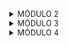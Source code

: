 <details>

<summary>MÓDULO 2</summary>

## Conteúdos a serem trabalhados nesse módulo:

- Funções
- Tipos de dados II
- Gestão de tempo
- Tipos Utilitários
- Métodos de strings
- Currículo e carta de apresentação
- Métodos de array
- Métodos de array II
- Métodos de arrays III
- Linkedin: Primeiros Passos

## O que eu já sei sobre os assuntos que serão abordados nesse módulo?

- Função é uma forma de não precisar reescrever o mesmo código várias vezes, criando-o apenas uma vez e chamando toda vez que precisar usar as instruções que estão dentro dele. Para retornar algun valor é preciso usar o return e para usar a função precisa chamar a função pelo nome dado e colocar dentro dos parênteses os valores que serão usados.

- Eu sei sobre os tipos de dados do tipo string, number, booleano, object e como usá-los no typescript, para tipar e não deixar que o código use outro tipo de dado errado ao invés do certo( exemplo: era para ser usado um number e acaba sendo usado uma string e ao invés de somar concatene ).

- Sei que gestão de tempo é muito importante, tanto para finalizar suas tarefas no prazo quanto para se ter uma vida mais organizada e conseguir lidar com imprevistos. Tenho conhecimento sobre alguns métodos de estudo, como método pomodoro, no qual eu já usei para melhorar meus estudos.

- Para ser sincero não sei nada sobre tipos utilitários.

- As strings são sequências de caracteres (letras, números, simbolos ) que com o auxilio de aspas simples ou duplas ( '', "" ) formam textos que podem ser armazenados em variáveis e serem concatenados para juntar dois ou mais textos.

- Um currículo é um tipo de documento que possui informações acadêmicas e profissionais de uma pessoa. Esse documento vai ser analisado por um recrutador, este verá se o perfil da pessoa que está se candidatando, é condizente com o que a empresa precisa. A carta de apresentação é uma carta que o candidato faz e entrega ao recrutador. Nesta carta à algumas informações pessoais do candidato e um pouco de sua trajetória.

- Arrays são como listas que podem armazenar dados como números, strings, booleanos e objetos. Para utilizá-las é preciso criar uma variavel e logo depois usar colchetes "[]".

- Sei o que são arrays e alguns métodos que foram ensinados na aula passada de métodos de array I.

- Ja tenho conhecimento do que são arrays e como são usados, além de ja ter conhecimento sobre alguns métodos como push que serve para adicionar itens ao array, includes que verifica se o item esta no array ou não, filter que serve para filtrar os elementos que estão sendo procurados e os adiciona em um novo array, entre vários outros métodos.

- O linkedin é uma rede social profissional, servindo para facilitar o networking entre as pessoas e ajudando na contratação de profisisonais de diversas áreas. Por ser uma platafroma profissional é esperado que o usuário tenha uma boa conduta, use uma foto de perfil profissional e não fique postando coisas sobre política, religião dentre outros assuntos pessoais. Além disso existem algumas dicas que facilitam na sua contratação e na visibilidade do seu perfil, como por exemplo: usar uma foto de capa que tenha relação com a área que deseja atuar, titulo com palavras chaves (ferramentas que você utiliza, nome da profissão), utilizar a área de competências colocando conhecimentos que você tem, publicar conclusões de cursos que você tenha feito, ser ativo na platafroma entre outras dicas.

## O que quero aprender sobre os assuntos que serão abordados nesse módulo?

- Gostaria de aprender outras funcionalidades, caso tenha alguma, e desenvolver a lógica certa para usá-lo.
  
- Quero aprender sobre novos tipos de dados que talvez existam e outras formas de tipagem que possa ajudar ou ao menos facilitar na hora de escolher o tipo de dado certo para o código não dar erro.
  
- Acharia interessante aprender sobre outros métodos de estudo que possa ajudar a me concentrar mais nos meus estudos e ferramentas que me ajudem a me organizar melhor.
  
- Quero descobrir o que são tipos utilitários, para que servem e onde posso usá-los.

- O que são métodos de strings, como posso usá-los e como isso pode me ajudar a criar códigos mais complexos e com mais facilidade.

- Quero aprender a como montar um currículo bom, organizado e quais informações precisam ser colocadas para se destacar. Além de querer saber se é útil ou não fazer uma carta de apresentação.

- Métodos que poderão facilitar a manipulação dos arrays sem mudar diretamente os arrays em si.

- Espero aprender mais métodos que me ajudarão da mesma forma que os anteriores ou ajudarão ainda mais.

- Nesta aula espero ter conhecimento sobre demais métodos e adquirir conhecimento o suficiente para fazer códigos de uma maneira mais eficiente.

- Eu espero aprender dicas de como usar o linkedin para ter um networking maior e para ser contratado. Espero também saber como construir um "sobre" elaborado e interessante para as empresas e como usar de forma correta a área de "Formação acadêmica" e de "Licenças e certificado".

## Minha evolução: o que aprendi sobre os assuntos que foram abordados nesse módulo?

- Aprendi que posso executar uma função sem parâmetro, apenas chamando-a e abrindo e fechando parênteses. Outras coisas que eu aprendi foi que caso a variável tenha o mesmo nome que o parâmetro, eu posso apenas colocar o nome uma vez que a máquina ja entende que aquela variável vai receber o valor do parâmetro de nome igual; o return não mostra nada no terminal, pois precisa do console.log para mostrar; tudo que estiver depois do return não será mostrado, mesmo com console.log; uma nova funcionalidade usando o arrow function e a fazer a tipagem dos parâmetros e do return da função.

- Na aula de tipos de dados II, eu aprendi sobre os tipos literais, união de tipos, conjuntos, tuplas, o Norrowing, assertion e unknowm. Os tipos literais são tipos de dados, mas ao invés de ser os tradicionais (number,string,boolean) o programador pode escolher um valor específico, por exemplo: o programador quer que a variável sempre seja 1, ele coloca o tipo dela como o número 1 e então ela não pode ser outra coisa além de um. A união seria o "ou", onde o programador quer colocar dois tipos de dados ( string | number ) permitindo o código receber dois tipos de dados, o conjunto seria o "e" (string & boolean )que é parecido com o "ou" porém com uma diferença,o valor precisa ser necessariamente esses dois, não pode ser um ou outro. As tuplas é quando o programador põe o tipo de dado de cada elemento do array na mesma ordem do array. O narrowing é um tipo de estreitamento, onde se usa o código typeof (typeof SUA_VARIÁVEL) para ver o tipo de dado que está sendo recebido e assim fazer alguma coisa para não dar erro ou retornar algum valor errado, por exemplo usar o typeof para ver se está recebendo um dado tipo number ou tipo string, se for tipo number realizar uma soma, se for tipo string transformar em um number e somar. O assertion ( SUA_VARIÁVEL as number ) é uma forma do programador forçar o código aceitar algum valor ou forçar a atribuição de algum valor para uma variável. E por fim o unknowm (desconhecido) que é melhor do que se usar any, ou seja, é melhor colocar como "desconhecido" ao invés de colocar como "qualquer coisa"

- Nesta aula conheci ferramentas que auxiliam na sua organização e comecei a usar o google agenda para me organizar. Compreendi o que é procrastinação,  reorganização e a saber qual dos dois eu estou fazendo, se estou procrastinando ou apenas reorganizando meu tempo. Além de ouvir relatos de meus colegas que teriam os mesmos pensamentos e problemas que eu, me fazendo refletir e encontrar uma possível solução para tais problemas.

- Tipos utilitários são tipos do typescript, que servem para facilitar transformações de tipo comum (Utilitário<tipo>). Os tipos que foram comentados em aula foram o Partial, Require, Readonly, Pick, Omit, Record, Exclude, Extract, Upercase, Lowercase e Capitalize.O Partial transforma todas as propriedades em opcionais, permitindo que não use uma propriedade; O Require faz com que as propriedade sejam todas obrigatórias e se elas forem opcionais ele as transformará em obrigatórias; Readonly é um tipo utilitário que não permite que você altere o valor de alguma propriedade; Pick(Pick<tipo, propriedade1 | propriedade2>) permite que o programador escolha quais propriedades do tipo vai ser usado, excluindo as propriedades que não foram escolhidas; Omit(Omit<tipo, propriedade_excluida1 | propriedade_excluida2>) este tipo utilitário permite que o programador escolha quais propriedades ele irá remover, usando apenas as propriedades que ele não selecionou; O Record (Record<chaves,tipo>) cria um type, onde todos as propriedades deste type criado vão ser do mesmo tipo comum (number, string, boolean); Exclude (Exclude<união_tipos, item_excluidos>) este tipo exclui um ou mais itens de uma união de tipos; O Extract (Extract<união_tipos, item_adicionado>) ao contrário do exclude, extrai o item da união de tipos; Upercase (Upercase<tipostring>) transforma todas as letras da string desse tipo em maiúsculas; Lowercase (Lowercase<tipostring>): transforma todas as letras da string desse tipo em minúsculas; Capitalize (Capitalize<tipostring>): transforma a primeira letra da string desse tipo em maiúscula.

- Métodos de strings são métodos onde é possível modificar strings que já foram criadas, criando novas strings a partir das existentes, mas com as modificações escolhidas de acordo com o método que foi usado. Os tipos de métodos comentados em aula  foram: **.trim()**: Cria uma nova string, a partir da string que você criou, eliminando todos os espaços do inicio ao fim; **.trimStar()**: remove todos os espaços apenas do início de uma string; **.trimEnd()**: remove todos os espaços apenas do fim de uma string; **.toUpperCase()**: Transforma os caracteres de uma string em caracteres maiúsculos; **.toLowerCase()**: Transforma os caracteres de uma string em caracteres minúculos; **.substring(indiceInicial, IndiceFinal)**: Retorna a parte de uma string a partir do indice inicial até final(opcional) e se o indiceFinal for maior que o indiceInicial ele inverte os valores; **.slice()**: Extrai uma parte de uma string de acordo com os indices que foram passados, mas os indices, tanto inicial quanto final, são opcionais, pode usá-lo sem passar os indices que ele irá retornar a string toda e quando é passado um valor negativo nos indices ele conta do final para o começo; **.split(separador, limite(opcional))**: Converte uma string em um array contendo os caracteres da string, incluindo os espaços, ou converte em um array contendo a string separada da maneira que o programador passar dentro dos parênteses; **.replace(stringTrocada, stringNova)**: substitui a primeira correspondência da string por outra; **.replaceAll(stringTrocada, stringNova)**: substitui todas  as correspondências da string por outra(disponivel a partir do ES2022); **.padStart(tamanhoMaximo, preenchimento)**: Completa o inicio da string com a correspondência, de acordo com o tamanho da string; **.padEnd(tamanhoMaximo, preenchimento(opcional))**: Completa o fim da string com o preenchimento, de acordo com o tamanho da string; **.includes(stringProcurada)**: Retorna um booleano (true ou false) caso encontre ou não uma correspondência em uma string ; **.indexOf(stringProcurada)**: Retorna a posição em que a correspondência da string está, caso não encontre nenhuma palavra correspondente, vai ser retornado o número -1.

- Nesta aula eu aprendi a como criar um curriculo bom e quais informações são necessárias ter no currículo, além do professor disponibilizar um modelo de currículo com explicações e onde cada informação tem que estar. Também entendi que a carta de apresentação só é realmente necessária quando o recrutador te pedir, caso contrário não é necessário, mas você pode fazer uma mesmo se o recrutador não pedir.

- Nesta aula aprendemos métodos para manipular arrays de forma mais fácil e rápida. Esses métodos foram: .push(): ele recebe itens dentro dos parênteses e esses itens que foram passados serão adicionados no array; .pop(): este método remove o último elemento do array; .shift(): remove o primeiro elemento do array e retorna o elemento que foi removido; .unshift(): adiciona o elemento(s) que foi passado no parênteses no começo do array e retorna o novo tamanho do array; .indexOf(): retorna em que posição o elemento, que foi passado no parênteses, está no array e caso o elemento não esteja no array irá ser retornado o número -1; .include(): verifica se o elemento que foi passado no  parênteses esta no array, caso esteja será retornado "true", caso contrário será retornado "false"; .reverse(separador): inverte a ordem de um array; .join(): junta todos os elementos de um array transformando-os em uma string e o programador pode escolher o separador entre as letras, caso ele não escolha, depois de cada letra terá uma vírgula; .slice(inicio, final): retorna um array contendo a parte de outro array de acordo com os indices passados nos parênteses; .splice(removerIndice,quantosApartirDaquele,adicionar): altera um array removendo e/ou adicionando outros elementos e retornando os elementos que ele removeu.

- Nesta aula aprendemos outros métodos de arrays e suas funções. Esses métodos foram: Callbacks com setTimeout: já é nativo do javascript e é uma função que serve para executar em um tempo pré definido. Exemplo: setTimeout(função, 2000(valor em milisegundos)) ou setTimeout(() => { console.log("imprime a função")}, 5000); Callbacks com setinterval: Nativo do javascript, é um modo de deixar a função rodando até que seja interrompida, tendo o intervalo entre um funcionamento e outro definido por um tempo que foi pré determinado. Exemplo:setInterval(() => { console.log("imprime a função")}, 5000). O clearInterval serve para interromper ou limpar um setInterval. Exemplo: clearInterval(id); every: testa se todos os elementos do array passam pelo teste implementado e retorna true ou false; some: Testa se pelo menos um dos elementos atende a condição implementada e retorna true ou false; find: busca um elemento em um array e retorna o elemento caso exista; findindex: Busca um elemento em um array e retorna o indice dele no array caso exista, se o elemento não exitir ele retorna -1; filter: filtra todos os elementos de um array e retorna um novo array com os elementos que atendam as condições que foram passadas na função e caso não ache nenhum elemento ele retorna um array vazio; map: Percorre todos os elementos de um array e retorna um novo array com o formato implementado.

- Na aula de métodos de arrays 3 aprendemos métodos de ordenação e manipulação mais complexa. Um desses métodos foi o método sort: por padrão este método ordena os elementos de um array de acordo com o código unicode, porém tem formas mais complexas de fazer com que a ordenação fique da maneira que o programador escolher. Caso o array seja um array de números e o prgramador queira deixar em ordem crescente, será preciso fazer uma function dentro do parênteses do sort, onde nessa function irá ter dois parâmetros e esses valores serão comparados da seguinte maneira: se item1 for menor que o item2 irá ser retornado -1, se item2 for menor que item1 será retornado 1 e se os dois forem iguais não irá retornar nada. Para fazermos o inverso, ou seja, deixar na forma decrescente, só precisará inverter o que irá ser retornado: Uma function que irá ter dois parâmetros e esses valores serão comparados: se item1 for menor que o item2 irá ser retornado 1, se item2 for menor que item1 será retornado -1 e se os dois forem iguais não irá retornar nada. Além deste dois modos, há um modo mais fácil de fazer essas ordenações, neste modo ao invés de se fazer as comparações, pode-se usar apenas a subtração entre os itens: cria-se uma function com dois parâmetros e dentro dessa function será retornado item1-item2 para ordenação crescente e para a ordenação decrescente item2-item1. Já para ordenar um array de strings vai ser preciso usar o sort e um método de comparação de strings chamado "localeCompare" (método que compara strings e retorna -1 caso a letra1 venha antes letra2, 1 se letra1 vem depois de letra2 e 0 caso sejam iguais): para ordenar de forma crescente e decrescente um array de strings é preciso criar uma function com dois parâmetros e dentro dessa function será retornado o método localCompare da seguinte maneira: para ordenar de forma crescente "elemento1.localCompare(elemento2)" e para a forma decrescente "elemento2.localCompare(elemento1)".
Outro método que aprendemos foi o método reduce, esse método permite fazer operações com os elementos de um array.Apesar do método reduce ter quatro parâmetros(acumulador,valorAtual, index e array) usamos apenas dois (acumulador e valorAtual), onde o acumulador pode guardar um valor ou não e daí em diante ele faz as operações com todos os números do array.Exemplo: Um array com cinco números sendo eles 1,2,3,4,5, se o acumulador não for escolhido ele valerá 0 e será somado com o 1, depois o resultado dessa soma será somado mais uma vez com o próximo número e assim por diante, agora caso o acumulador seja escolhido ele vai fazer os mesmos passos, porém ao invés de zero o primeiro número do array será somado com o número escolhido. O reduce também pode ser usado em uma matriz, nesse caso o reduce espalha os valores da matriz dentro de um array só, e todos os valores da matriz ficam em um único array.

- Nesta aula aprendi algumas dicas que posso usar para me ajudar a ser contratado, como : usar de forma correta a área de "formação acadêmica" e "licenças e certificado", que uma das maneiras de crescer meu networking é seguindo e se conectando com pessoas da mesma área que eu e com Tech Recruiters, como fazer uma descrição minha usando um modelo como base para chamar a atenção das empresas e onde posso achar vagas e filtrá-las de acordo com o que estou procurando.

</details>

<details>
  
<summary>MÓDULO 3</summary>

## Conteúdos a serem trabalhados nesse módulo:

- Testes automatizados
- Primeiro Servidor
- GitHub
- Rotas, Intermediários e Controladores
- API REST
- Comunicação
- Orientação a objetos
- Pesquisas e leitura de documentações
- Assincronismo e leitura e escrita de arquivos
- Autoconhecimento e inteligência emocional
- Tratamento de erros com herança e polimorfismo
- Tendencias em tecnologias


## O que eu já sei sobre os assuntos que serão abordados nesse módulo?

- Antes desta aula eu fazia testes via terminal, onde eu rodava o código e esperava o retorno e caso desse algum erro eu voltava para o código e tentava achar o erro

- Por conta da imersão eu ja sabia subir uma API, usando o express, com suas funcionalidades simples de cadastrar, listar, excluir e editar

- No comecço do curso eu usei um pouco o GitHub não só para entregar atividades, mas também para aprender um pouco mais dessa plataforma, então conheço algumas funcionalidades do GitHub, como criar repositórios e mexer em algumas partes do perfil
  
- Na imersão, por ter aprendido API, aprendi também a criar controladores, rotas, intermediários e a como testar uma API pelo thunder Client

- Não sei nada sobre API REST

- Em uma das imersões que fiz tive uma aula de comunicação, onde aprendi o quão importante é se comunicar corretamente, tanto para não ocorrer desentendimentos quanto para não haver brigas entre as pessoas

- Não sei sobre orientação a objetos

- Por conta da faculdade eu aprendi a pesquisar  e a ler documentações e artigos cientificos na internet e que tanto artigos cientificos quanto documentações são importantes para tirar dúvidas e/ou obter novos conhecimentos de uma forma mais rápida, fácil e segura do que ficar procurando por sites ou blogs aleatórios na internet

- Sei um pouco sobre assincronismo por terem ensiando esse assunto na faculdade, porém só sei a parte teórica de como funciona, não sei como colocar isso no código

- Por conta das imersões tive essa aula duas vezes e foi incrivel, pois nas duas aulas eu aprendi coisas novas e me fizeram pensar de uma forma diferente, me mostrando uma nova maneira de agir e por conta disso comecei a trabalhar minha inteligencia emocional e a me autoanálisar para poder melhorar como indivíduo, como por exemplo ser flexivel e não me estressar quando as coisas não saírem como planejado e conseguir me adequar as mudanças

- Não sei nada sobre herança e polimorfismo, mas pelo nome imagino que seja algum método de pegar alguma tipagem ou alguma caracteristica de algo e passar para outro

- Sei que a tecnologia evolue bem rápido então temos que sempre estar estudando para não ficar para trás e que a área da tecnologia é muito vasta, então não existe uma tecnologia melhor ou uma linguagem de programação melhor, pois cada tecnologia ou linguagem tem sua oportunidade e seu impacto e que se destaca melhor que as outras em diferentes áreas e funcionalidades. Por exemplo tem linguagens que são melhores para orientação a objetos do que outras, mas isso não significa que essas outras sejam ruins, elas podem ser melhores para outros usos.


## O que quero aprender sobre os assuntos que serão abordados nesse módulo?

- Uma maneira mais fácil e rápida de fazer os testes e também uma forma de eu descobrir em que parte do código está o erro, ao invés de ficar procurando

- Um método novo de subir API ou configurações que não tinhamos aprendido na imersão

- Quero aprender outras funcionalidades do GitHub, a montar um perfil bom e interessante, saber criar um readme mais bonito e outras funcionalidades

- Espero me aprofundar mais nessa parte para ter mais conhecimento sobre outros tipos de intermediários e controladores, além de aprender a separá-los corretamente em arquivos diferentes

- Gostaria de aprender o que é API REST e como isso pode me ajudar a criar API's

- Quero aprender um pouco mais sobre esse assunto e também como posso me comunicar melhor com as pessoas, para que não ocorra conflitos

- Pelo nome deduzi que tem algo haver com objetos, então espero aprender outros tipos de objetos ou uma nova maneira de criar objetos

- Espero descobrir novos tipos de documentações e a como usar de uma forma melhor, pois ainda demoro para achar as coisas que estou procurando então espero receber dicas e aprender truques para encontrar a informação que estou procurando mais rápido

- Quero aprender a como implementar um código assincrono, como mexer (ler, escrever, editar, excluir) em arquivos de texto pelo código e como simular melhor um banco de dados usando essa parte de leitura e ewcrita em arquivos

- Gostaria de aprender novos assuntos que não foram abordados nas imersões e talvez conseguir desenvolver mais meu autoconhecimento e a inteligência emocional

- Gostaria de aprender o que é herança e polimorfismo e saber como isso pode me auxiliar na programação

- Gostaria de aprender melhor sobre algumas tecnologias e seus usos e aprender sobre novas tecnologias e suas tendências e impactos


## Minha evolução: o que aprendi sobre os assuntos que foram abordados nesse módulo?

- Nesta aula aprendi a importar módulos, como por exemplo, importar uma função que está em um arquivo para outro arquivo ( import { soma } from './arquivo1' ). Também configuramos o GIT, aprendi a dar commits, a criar testes com o jest para testar os códigos e saber o problema ao invés de ficar procurando pelo código, a criar scripts do npm e algumas configurações do tsconfig.

- Nesta aula descobri um novo recurso que é o arquivo ".gitignore" que serve para colocar nome de arquivos que vc deseja que sejam ignorados. Também aprendi a criar um servidor com express usando o Typescript e descobri que  existem algumas diferenças como ter que tipar a requisição e a resposta ( req: Request, res: Response ). Por fim aprendemos sobre variáveis de ambiente do node.js, essas variáveis são criadas em um arquivo chamado ".env" nesse arquivo o programador pode colocar a porta que a API irá usar ao invés de deixar no meio do código

- Aprendi a importância de ter um github e postar algumas coisas sobre o que você está aprendendo e principalmente  alguns trabalhos seus, para o recrutadores verem com seus próprios olhos o que você consegue fazer. Além disso, descobri alguns códigos para personalizar o perfil e qual a melhor forma de personalizá-lo

- Nesta aula foi apresentado uma ferramenta chamada nodemon, que eu não conhecia, por essa ferramenta eu posso rodar a API de uma forma mais simples e fazer modificações e reiniciar automaticamente a API, ao invés de ter que derrubar a API e subir de novo. Para isso tenho que ir no arquivo package.json, ir nos scripts e criar um script o comando "nodemon --exec ts-node nome_da_pasta/nome arquivo.ts". Porém esse script é usado apenas como dependência de desenvolvedor então só pode ser usado com os arquivos Typescript, nos arquivos JavaScript é usado o comando "node dist/index.js" (posso criar um script para esse comando também).

- API REST são restrições de arquitetura que podem ser usadas para construir uma API. Essas restrições incluem operações padronizadas como os verbos GET ( sem requisições e é usado para devolver algo), POST (este verbo é usado quando se deseja criar alguma coisa, como cadastrar um novo usuário ), PUT ( este verbo é usado para atualizar completamente algo ) , PATCH ( este verbo é parecido com o verbo PUT, porém com a diferença que ele serve para atualizar algo parcialmente ) e DELETE ( serve para quando se quer deletar algo ).JSON é uma notação baseada em JavaScript e ele serve para transportar dados na web, esse tipo de formato é usado para enviar a resposta com os dados.

- Por conta das imersões que tinha feito antes, eu já tinha conhecimento dos assuntos que foram abordados na aula, mas foi bom rever essa aula para refrescar minha memória sobre tais assuntos e ver diferentes opiniões e experiências de outros alunos

- É um paradigma que consiste em implementar estruturas que representam entidades do mundo real, além de permitir o desenvolvimento ágil de programas. A orientação a objeto tem quatro pilares: a abstração que simplifica um problema focando nos aspectos essenciais; o encapsulamento que protege os detalhes expondo apenas o necessário; a herança reutiliza estruturas para subclasses; polimorfismo que permite que uma mesma estrutura tenha diferentes comportamentos. Também foi dito sobre as classes, que são modelos ou características de um objeto para que ele seja criado. exemplo de classe: 
class Carro{ 
cor: string
marca: string
modelo: string
ano: number
} 
Para criar uma variável usando a classe é preciso que depois de criar a variável chamar a classe com a palavra reservada "new" na frente e passar um parênteses com os valores: const nome_variável = new Carro("preto","Toyota","Yaris",2024). Outro assunto que foi abordado na aula foi o método construtor, que serve para construir objetos a partir de uma classe e permitindo uma melhor organização do código, e outros métodos que podem ser passados na classe para realizar alguma tarefa.

- Nesta aula conheci sites e documentações novos para mim e foram passadas dicas para procurar, de forma mais rápida e eficiente, sobre os assuntos que você está procurando em uma documentação.

- Até agora os código que fizemos foram síncronos e na aula de hoje foi nos ensinado como montar código assíncronos , que são códigos que são executados de maneira não linear, executando as tarefas conforme necessário. Para criar uma função assíncrona basta colocar a palavra async antes de function: async function teste1(){}. Após ser feito isso sua função se torna uma função assíncrona e permite o programador usar funções para criar um código assíncrono, como o "promises", que como diz o nome é uma promessa, essa promises pode não ser executada ou vai ser executada depois que toda a programação síncrona seja feita. Outros códigos passados que são importantes, além da promisse, são os blocos then, catch, finally e o await. O then serve para tratar uma promises, o catch serve para quando a promises não for cumprida ao invés de dar erro no código ele vai capturar o erro e mostrar a mensagem que o programador escolher, o finally manda uma mensagem no final do código. Mesmo sendo possível usar o then ele pode causar problemas dependendo da aplicação que ele está sendo usado, então ao invés de usar o then foi aconselhado que usássemos o await. O await faz a execução de uma função async pausar, para esperar pelo retorno da promises para ai sim continuar a execução. Por fim foi passado o file system node, que são métodos para escrever, editar, ler entre outros métodos usados para mexer em arquivos, como exemplo o método ".readFile('./bancodedados')", que serve para ler o arquivo. Com esses comandos podemos simular melhor um banco de dados real.

- Infelizmente os assuntos abordados nesta aula já tinham sido contemplados nas aulas das imersões, então não absorvi nada de novo, porém foi bom rever a aula tanto para ver a opinião de outras pessoas quanto para rever minhas atitudes e pensar se estou seguindo o caminho certo e ver o quanto evoluí desde a última aula.

- Aprendemos que herança é o nome que damos quando existe uma superclasse que possui métodos e atributos que são compartilhados com suas subclasses ( classes filhas ). Na herança também existem algumas regras como: cada subclasse pode ter seus métodos e atributos específicos, além dos métodos e atributos herdados; uma subclasse só consegue acessar métodos e atributos da superclasse caso sejam públicos ou protegidos, mas privado não; um método ou atributo protegido só pode ser acessado dentro da própria classe ou em uma subclasse. Polimorfismo é quando uma subclasse invoca um método existente em uma superclasse e mesmo tendo a mesma assinatura, resulta em um comportamento diferente. E assim como na herança, o polimorfismo tem suas regras, como: o polimorfismo é alcançado por meio da herança; os métodos nas subclasses devem ter o mesmo nome, tipo de retorno e lista de parâmetros que os métodos da superclasse; as interfaces podem definir um contrato que subclasses devem seguir, permitindo que objetos de subclasses diferentes, implementem a mesma interface, porém tratados de forma polimórfica. O exemplo que foi passado em aula para entender esse conceito foi o seguinte: Em um jogo de xadrez todas as pessoas se movem pelo tabuleiro, mas cada peça tem um tipo de movimento. Também aprendemos o bloco de try catch e o throw. O bloco try catch serve para tratar erros. Dentro do try é colocado o seu código que você criou, já dentro do catch você coloca a mensagem que irá aparecer para quando dar o erro retornar aquela mensagem ao invés de quebrar o código. Já o throw é usado para lançar alguma exceção definida pelo usuário, que seria lançar um erro para o catch caso algo que você esperava não viesse de alguma forma. Também é importante ressaltar que nada abaixo do throw vai ser executado.

</details>

<details>
<summary>MÓDULO 4</summary>

## Conteúdos a serem trabalhados nesse módulo:

- Introdução ao Docker e Docker compose
- Introdução a Banco de Dados
- Metodologias ágeis
- Consultas SQL
- Modelagem de dados
- Diversidade e inclusão em tecnologia
- CRUD SQL
- Agrupamento e Relacionamentos entre tabelas
- Marca pessoal e plano de carreira
- Conexão Node.js com PostgreSQL
- Autenticação e criptografia

## O que eu já sei sobre os assuntos que serão abordados nesse módulo?

- Nunca mexi no docker, então não sei quase nada, a única coisa que eu sei é que vamos usá-lo para mexer em um banco de dados real

- Sei que o banco de dados é um local onde podemos armazenar e gerenciar dados de forma segura

- Metodologias ágeis, são métodos que um grupo ou empresa adota para realizar suas tarefas de forma mais organizada e eficiente, acelerando a entrega de um projeto

- Sei que ela é uma lingaugem de consulta usada para mexer em bancos de dados relacionais, a base da lingaugem é a mesma para todos os bancos de dados relacionais e seu código é chamado de query

- Não sei nada sobre modelagem de dados

- Sei que a linguagem SQL é uma linguagem de consulta usada para mexer em banco de dados relacionais, esta linguagem tem o comando select que é usado para selecionar qual ou quais colunas de um determinado banco de dados serão usadas para construir queries, a cláusula WHERE para filtrar o dados que serão mostrados de acordo com o parâmetro que o programador passou, que os dados mostrados podem ser organizados com a cláusula ORDER BY, o LIMIT é usado para mostrar uma quantidade determinada de dados de acordo com o que foi passado, a cláusula offset omite os resultados e o select pode ser usado com a cláusula distinct para retornar os registros de uma tabela sem duplicidade

- Até agora só sei modelar tabelas com o Navicat, criar tabelas no Beekeeper e usar comandos para criar, listar, deletar e editar os registros na tabela.

- Eu ja montei um plano de carreira básico, com o que eu quero trabalhar e alguns cursos que preciso fazer para conseguir atuar na área

- Infelizmente não sei nada sobre como conectar o node com o banco de dados

- Ja fizemos criptografias no projeto anterior, porém foi manualmente, onde criamos uma função que concatenava duas strings com uma informação do usuário, não usamos nenhuma biblioteca nem nada. E sobre autenticação, também criamos tokens de forma manual, onde juntavamos uma frase secreta com o id do usuário.

## O que quero aprender sobre os assuntos que serão abordados nesse módulo?

- Quero aprender mais sobre ele, como usá-lo e como vamos integrar isso nas API's que criamos

- Quero aprender sobre como ele funciona realmente e criar um banco de dados real, pois até agora só simulamos um

- Gostaria de aprender quais metodologias existem, além do kanban e do scrum, e quais são mais usadas na área de programção

- Quero aprender os códigos que são usados e se ela será usada no VScode ou em outro editor de código

- Quero aprender o que é modelagem de dados e como vamos implementar isso ao banco de dados

- Gostaria de saber o que é CRUD e outros comandos ou cláusulas usadas no SQL, que poderão facilitar o uso do banco de dados

- Nesta aula eu espero aprender a relacionar tabelas e como isso pode me ajudar na criação de projetos

- Quero aprender o que é marca pessoal e uma melhor forma de montar meu plano de carreira

- Espero aprender a como conectar meu código ao banco de dados para poder usar o banco de dados nos meus projetos ao invés de simular um banco de dados

- Quero aprender a como criptografar e autenticar usando bibliotecas, para deixar a criptografia e a autenticação mais segura e confiável.

## Minha evolução: o que aprendi sobre os assuntos que foram abordados nesse módulo?

- Na aula aprendi que o docker é uma ferramenta que empacota e isola aplicações, cada aplicação que foi empacotada é chamada de contêiner e cada contêiner usa uma imagem, que seria um modelo das bibliotecas e dependências que serão usadas naquele contêiner. O docker compose é usado para executar aplicativos com vários contêineres, além dele facilitar o gerenciamento de serviços, redes e volumes em um arquivo. Os volumes são mecanismos usados para que os dados gerados pelos contêineres não sejam perdidos. Além disso também aprendi a criar um contêiner, pausar, iniciar, deletar e ver quais contêineres estão ou não sendo utilizados, tudo pelo terminal ou pelo próprio docker desktop

- Aprendi que existem dois tipos de banco de dados, o relacional e o não relacional. O relacional são banco de dados baseados em tabelas e tem foco na consistência dos dados, o não relacional são baseados em documentos e são focados em performance. Aprendi também o que é uma linguagem SQL e que essa lingaugem é usada para interagir com o banco de dados, pode ser aplicada em vários SGBD's como PostgreSQL, MySQL, Oracle, entre outros, a base da linguagem é a mesma para todos os banco de dados relacionais, porém cada SGBD tem sua implementação específica e o código do SQL que é escrito é chamado de query

- CRUD representa as operações de manipulação de dados em uma tabela: create(criar), read(ler), update(atualização) e delete(deletar). Insert seria o create, ele serve para criar registros em uma tabela e para informar a tabela que vai receber os novos dados, usamos o comando INTO, além disso para inserir os dados, precisamos informar em qual coluna esse dado será inserido e seus valores. Exemplo: insert into usuarios(nome,emaiol,idade) values ("Lucas","lucas@email.com",19). O select seria o read, esse comando serve para retornar os registros da tabela. O update é um comando que serve para atualizar uma ou mais colunas de um ou mais registros, mas é preciso passar uma condição para que os demais registros não sejam afetados. Exemplo : update produtos set nome = 'casaco', preco = 6000 where id = 1. Por fim o DELETE, ele vai excluir registros de uma tabela e assim como o update, é preciso informar uma condição, ou todos os registros serão apagados e caso o registro tenha algum relacionamento com outra tabela é importante que o relacionamento seja excluído antes para depois excluir o registro. Exemplos: delete from produtos where id = 4

- Aprendi sobre funções de agregação, essas funções permitem obter informações resumidas de uma tabela, como média, soma, mínimo, máximo, contagem, entre outros. A função sum vai somar os valores de uma coluna, o count conta o número de linhas em uma tabela (select count(id) from usuarios), avg vai calcular a média dos valores (select avg(idade) from usuarios), o min retorna o menor valor (select min(idade) from usuarios) e o max retorna o maior valor (select max(idade) from usuarios). Também aprendi sobre o comando GROUP BY, este comando agrupa linhas em uma tabela e ele é usado em conjunto com as funções de agregação. Sobre o relacionamento entre tabelas, eu entendi que um banco de dados relacional tem a proposta de facilitar a organização dos dados, além de ser mais seguro e garantir uma consistência de dados. Também foi dito sobre chaves primárias, que são colunas que identifcam unicamente registros em uma tabela, chaves estrangeiras,são colunas em uma tabela que se referem a uma chave primária em outra tabela e para que um relacionamento entre duas tabelas aconteça é preciso fazer uma ligação entre elas por meio dessas chaves. Também foi dito sobre os três relacionamentos possíveis entre tabelas: relacionamento 1:1 acontece quando um registro de uma tabela se relaciona com um e apenas um registro de outra tabela; relacionamento 1:N acontece quando um registro de uma tabela se relaciona com zero, um ou mais registros de outra tabela; relacionamento N:N acontece quando muitos registros de uma tabela se relaciona com zero, um ou vários registros de outra tabela. E por fim a cláusula JOIN, que serve para combinar linhas de duas ou mais tabelas com base em uma condição de correspondência que seria a cláusula ON. Existem diferentes tipos de JOIN, entre eles, INNER JOIN: retorna apenas as linhas que têm valores correspondentes em ambas as tabelas; LEFT JOIN: Retorna todas as linhas da tabela à esquerda (primeira tabela referenciada na query) e as linhas correspondentes da tabela à direita (segunda tabela referenciada na query) e caso não haja correspondência, será retornado o valor null ; RIGHT JOIN: Retorna todas as linhas da tabela à direita  e as linhas correspondentes da tabela à esquerda e caso não haja correspondência o valor retornado será null

- Durante nossa aula discutimos sobre marca pessoal, que é a sua imagem, visão de mercado, que é a leitura de diferentes cenários no mercado do trabalho, escolhendo o que é melhor para você e se você se identifica com a vaga, plano de carreira sendo um plano estratégico para chegar no seu objetivo e o PDI, um plano para desenvolvimento individual. Na aula também foi comentado sobre algumas áreas da tecnologia e as habilidades que são necessárias em cada área: Fintech tecnologia financeira (desenvolve produtos para receber lucros): pensamento crítico, comunicação, gestão de relacionamentos e precisão e atenção a detalhes; Edtech tecnologia educacional (desenvolvem produtos para educar): empatia, didática, colaboração e flexibilidade; healthtech tecnologia em saúde (empresas que desenvolvem tecnologias voltados para saúde): sensibilidade, colaboração interdisciplinar, comunicação, ética e confidencialidade; E-commerce (marketplaces - lojas online, tipo magazine, mercado-livre): orientação ao cliente, colaboração com marketing e vendas, resolução de problemas e criatividade; IOT (internet das coisas): colaboração interdisciplinar, pensamento crítico, comunicação, gestão de projetos; game development: criatividade e inovação, colaboração em equipe, gerenciamento de feedback, resolução de problemas; cybersecurity (segurança cibernética): pensamento analítico, comunicação, colaboração em equipe, gerenciamento de crises; Inteligência artificial: pensamento crítico, comunicação de resultados, colaboração multidisciplinar, adaptabilidade. Para montar um plano de carreira mais detalhado precisa ser definido seu objetivo principal, em quanto tempo você quer chegar lá, quais habilidades necessárias, o que você precisa desenvolver e onde você irá buscar esse desenvolvimento. Além disso conhecemos o 5W2H, que são cinco perguntas com a letra W (o que será feito, por que será feito, onde será feito, quando será feito e por que será feito) e outras duas perguntas com a letra H (como será feito e quanto custará fazer). Também exploramos tipos de carreiras como a carreira em Y e a carreira em W. A carreira em Y é um plano de carreira que abre duas possibilidades de promoções conforme seu perfil profissional, sendo elas para a parte técnica ou a gerencial. Já a carreira em W é um plano de carreira que permite que uma mesma pessoa possa seguir tanto pela vertente técnica quanto pela gerencial. Por fim o professor deu um conselho dizendo que ficar saindo e entrando em empregos diferentes pode acabar com sua imagem.

- Nesta aula conheci uma nova biblioteca que conecta o node.js com o postgres. Esta biblioteca permite que a API se conecte com o banco de dados por dois modos: o cliente e o pool. Foi recomendado que usássemos o pool, pois é mais fácil de usar inicialmente. Junto desses modos, foi mostrado como importar a biblioteca, como criar um pool e como fazer uma query. Para criar um pool é preciso passar o host, o user, o max , que é quantos clientes irá ser necessário, a senha e o nome do banco de dados. Para fazer uma query é preciso chamar uma query e passar qual comando SQL vc quer usar e quais variáveis irá usar. Por exemplo: const filtrarUsuarios = await pool.query('select * from usuários where id=$1', [id]). Também foi mostrado como deixar o banco de dados mais seguro usando o dotenv e como se prevenir de ataques de SQL Injection.

</details>
